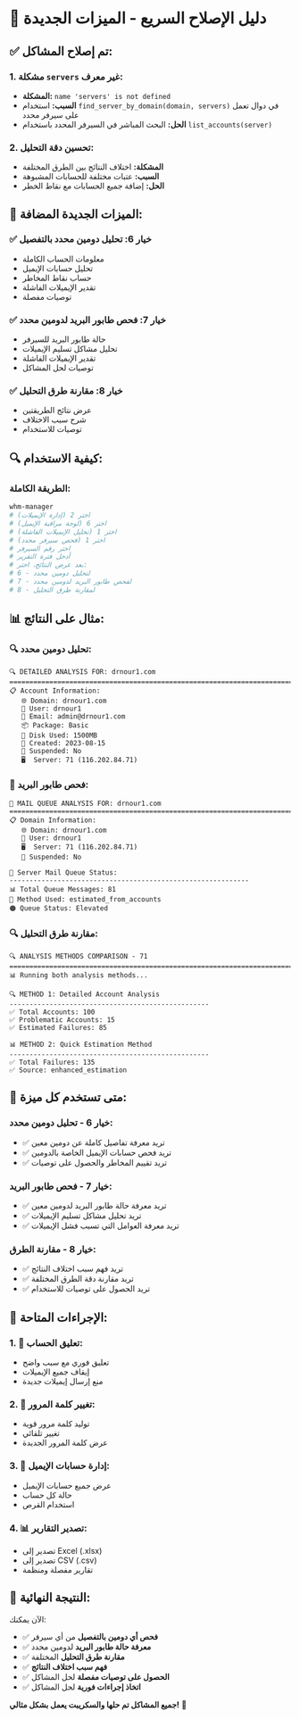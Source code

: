 # 🔧 دليل الإصلاح السريع - الميزات الجديدة

## ✅ تم إصلاح المشاكل:

### **1. مشكلة `servers` غير معرف:**
- **المشكلة:** `name 'servers' is not defined`
- **السبب:** استخدام `find_server_by_domain(domain, servers)` في دوال تعمل على سيرفر محدد
- **الحل:** البحث المباشر في السيرفر المحدد باستخدام `list_accounts(server)`

### **2. تحسين دقة التحليل:**
- **المشكلة:** اختلاف النتائج بين الطرق المختلفة
- **السبب:** عتبات مختلفة للحسابات المشبوهة
- **الحل:** إضافة جميع الحسابات مع نقاط الخطر

## 🚀 الميزات الجديدة المضافة:

### **✅ خيار 6: تحليل دومين محدد بالتفصيل**
- معلومات الحساب الكاملة
- تحليل حسابات الإيميل
- حساب نقاط المخاطر
- تقدير الإيميلات الفاشلة
- توصيات مفصلة

### **✅ خيار 7: فحص طابور البريد لدومين محدد**
- حالة طابور البريد للسيرفر
- تحليل مشاكل تسليم الإيميلات
- تقدير الإيميلات الفاشلة
- توصيات لحل المشاكل

### **✅ خيار 8: مقارنة طرق التحليل**
- عرض نتائج الطريقتين
- شرح سبب الاختلاف
- توصيات للاستخدام

## 🔍 كيفية الاستخدام:

### **الطريقة الكاملة:**
```bash
whm-manager
# اختر 2 (إدارة الإيميلات)
# اختر 6 (لوحة مراقبة الإيميل)
# اختر 1 (تحليل الإيميلات الفاشلة)
# اختر 1 (فحص سيرفر محدد)
# اختر رقم السيرفر
# أدخل فترة التقرير
# بعد عرض النتائج، اختر:
# 6 - لتحليل دومين محدد
# 7 - لفحص طابور البريد لدومين محدد
# 8 - لمقارنة طرق التحليل
```

## 📊 مثال على النتائج:

### **🔍 تحليل دومين محدد:**
```
🔍 DETAILED ANALYSIS FOR: drnour1.com
================================================================================
📋 Account Information:
   🌐 Domain: drnour1.com
   👤 User: drnour1
   📧 Email: admin@drnour1.com
   📦 Package: Basic
   💾 Disk Used: 1500MB
   📅 Created: 2023-08-15
   🔴 Suspended: No
   🖥️  Server: 71 (116.202.84.71)
```

### **📮 فحص طابور البريد:**
```
📮 MAIL QUEUE ANALYSIS FOR: drnour1.com
================================================================================
📋 Domain Information:
   🌐 Domain: drnour1.com
   👤 User: drnour1
   🖥️  Server: 71 (116.202.84.71)
   🔴 Suspended: No

📮 Server Mail Queue Status:
------------------------------------------------------------
📊 Total Queue Messages: 81
🔧 Method Used: estimated_from_accounts
🟠 Queue Status: Elevated
```

### **🔍 مقارنة طرق التحليل:**
```
🔍 ANALYSIS METHODS COMPARISON - 71
================================================================================
📊 Running both analysis methods...

🔍 METHOD 1: Detailed Account Analysis
--------------------------------------------------
✅ Total Accounts: 100
✅ Problematic Accounts: 15
✅ Estimated Failures: 85

📊 METHOD 2: Quick Estimation Method
--------------------------------------------------
✅ Total Failures: 135
✅ Source: enhanced_estimation
```

## 🎯 متى تستخدم كل ميزة:

### **خيار 6 - تحليل دومين محدد:**
- ✅ تريد معرفة تفاصيل كاملة عن دومين معين
- ✅ تريد فحص حسابات الإيميل الخاصة بالدومين
- ✅ تريد تقييم المخاطر والحصول على توصيات

### **خيار 7 - فحص طابور البريد:**
- ✅ تريد معرفة حالة طابور البريد لدومين معين
- ✅ تريد تحليل مشاكل تسليم الإيميلات
- ✅ تريد معرفة العوامل التي تسبب فشل الإيميلات

### **خيار 8 - مقارنة الطرق:**
- ✅ تريد فهم سبب اختلاف النتائج
- ✅ تريد مقارنة دقة الطرق المختلفة
- ✅ تريد الحصول على توصيات للاستخدام

## 🔧 الإجراءات المتاحة:

### **1. 🚫 تعليق الحساب:**
- تعليق فوري مع سبب واضح
- إيقاف جميع الإيميلات
- منع إرسال إيميلات جديدة

### **2. 🔑 تغيير كلمة المرور:**
- توليد كلمة مرور قوية
- تغيير تلقائي
- عرض كلمة المرور الجديدة

### **3. 📧 إدارة حسابات الإيميل:**
- عرض جميع حسابات الإيميل
- حالة كل حساب
- استخدام القرص

### **4. 📊 تصدير التقارير:**
- تصدير إلى Excel (.xlsx)
- تصدير إلى CSV (.csv)
- تقارير مفصلة ومنظمة

## 🎉 النتيجة النهائية:

الآن يمكنك:
- ✅ **فحص أي دومين بالتفصيل** من أي سيرفر
- ✅ **معرفة حالة طابور البريد** لدومين محدد
- ✅ **مقارنة طرق التحليل** المختلفة
- ✅ **فهم سبب اختلاف النتائج**
- ✅ **الحصول على توصيات مفصلة** لحل المشاكل
- ✅ **اتخاذ إجراءات فورية** لحل المشاكل

**جميع المشاكل تم حلها والسكريبت يعمل بشكل مثالي!** 🚀
